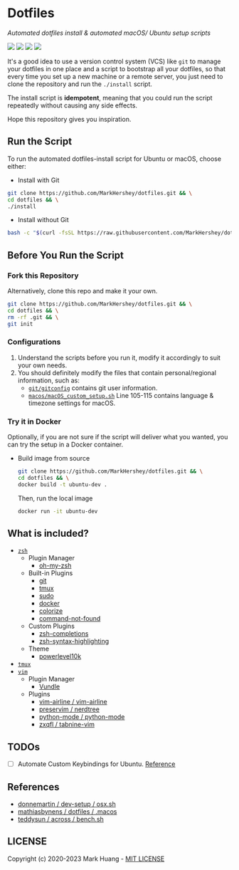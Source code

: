 # Dotfiles

_Automated dotfiles install & automated macOS/ Ubuntu setup scripts_

![](https://github.com/MarkHershey/dotfiles/workflows/Shellcheck/badge.svg?branch=master)
![](https://github.com/MarkHershey/dotfiles/workflows/CI-ubuntu/badge.svg?branch=master)
![](https://github.com/MarkHershey/dotfiles/workflows/CI-ubuntu-curl/badge.svg?branch=master)
![](https://github.com/MarkHershey/dotfiles/workflows/CI-macOS/badge.svg?branch=master)

It's a good idea to use a version control system (VCS) like `git` to manage your dotfiles in one place and a script to bootstrap all your dotfiles, so that every time you set up a new machine or a remote server, you just need to clone the repository and run the `./install` script.

The install script is **idempotent**, meaning that you could run the script repeatedly without causing any side effects.

Hope this repository gives you inspiration.

## Run the Script

To run the automated dotfiles-install script for Ubuntu or macOS, choose either:

-   Install with Git

```bash
git clone https://github.com/MarkHershey/dotfiles.git && \
cd dotfiles && \
./install
```

-   Install without Git

```bash
bash -c "$(curl -fsSL https://raw.githubusercontent.com/MarkHershey/dotfiles/master/curl_install)"
```

## Before You Run the Script

### Fork this Repository

Alternatively, clone this repo and make it your own.

```bash
git clone https://github.com/MarkHershey/dotfiles.git && \
cd dotfiles && \
rm -rf .git && \
git init
```

### Configurations

1. Understand the scripts before you run it, modify it accordingly to suit your own needs.
2. You should definitely modify the files that contain personal/regional information, such as:
    - [`git/gitconfig`](git/gitconfig) contains git user information.
    - [`macos/macOS_custom_setup.sh`](https://github.com/MarkHershey/dotfiles/blob/eb7cb134a58ee618c10bbc91f16596be1cca36e1/macos/macOS_custom_setup.sh#L105) Line 105-115 contains language & timezone settings for macOS.

### Try it in Docker

Optionally, if you are not sure if the script will deliver what you wanted, you can try the setup in a Docker container.

-   Build image from source

    ```bash
    git clone https://github.com/MarkHershey/dotfiles.git && \
    cd dotfiles && \
    docker build -t ubuntu-dev .
    ```

    Then, run the local image

    ```bash
    docker run -it ubuntu-dev
    ```

## What is included?

-   [`zsh`](https://en.wikipedia.org/wiki/Z_shell)
    -   Plugin Manager
        -   [oh-my-zsh](https://github.com/ohmyzsh/ohmyzsh)
    -   Built-in Plugins
        -   [git](https://github.com/ohmyzsh/ohmyzsh/tree/master/plugins/git)
        -   [tmux](https://github.com/ohmyzsh/ohmyzsh/tree/master/plugins/tmux)
        -   [sudo](https://github.com/ohmyzsh/ohmyzsh/tree/master/plugins/sudo)
        -   [docker](https://github.com/ohmyzsh/ohmyzsh/tree/master/plugins/docker)
        -   [colorize](https://github.com/ohmyzsh/ohmyzsh/tree/master/plugins/colorize)
        -   [command-not-found](https://github.com/ohmyzsh/ohmyzsh/tree/master/plugins/command-not-found)
    -   Custom Plugins
        -   [zsh-completions](https://github.com/zsh-users/zsh-completions)
        -   [zsh-syntax-highlighting](https://github.com/zsh-users/zsh-syntax-highlighting)
    -   Theme
        -   [powerlevel10k](https://github.com/romkatv/powerlevel10k)
-   [`tmux`](https://github.com/tmux/tmux/wiki)
-   [`vim`](https://www.vim.org/)
    -   Plugin Manager
        -   [Vundle](https://github.com/VundleVim/Vundle.vim)
    -   Plugins
        -   [vim-airline / vim-airline](https://github.com/vim-airline/vim-airline)
        -   [preservim / nerdtree](https://github.com/preservim/nerdtree)
        -   [python-mode / python-mode](https://github.com/python-mode/python-mode)
        -   [zxqfl / tabnine-vim](https://github.com/zxqfl/tabnine-vim)

## TODOs

-   [ ] Automate Custom Keybindings for Ubuntu. [Reference](https://askubuntu.com/a/597414)

## References

-   [donnemartin / dev-setup / osx.sh](https://github.com/donnemartin/dev-setup/blob/master/osx.sh)
-   [mathiasbynens / dotfiles / .macos](https://github.com/mathiasbynens/dotfiles/blob/main/.macos)
-   [teddysun / across / bench.sh](https://github.com/teddysun/across/blob/master/bench.sh)

## LICENSE

Copyright (c) 2020-2023 Mark Huang - [MIT LICENSE](LICENSE)
